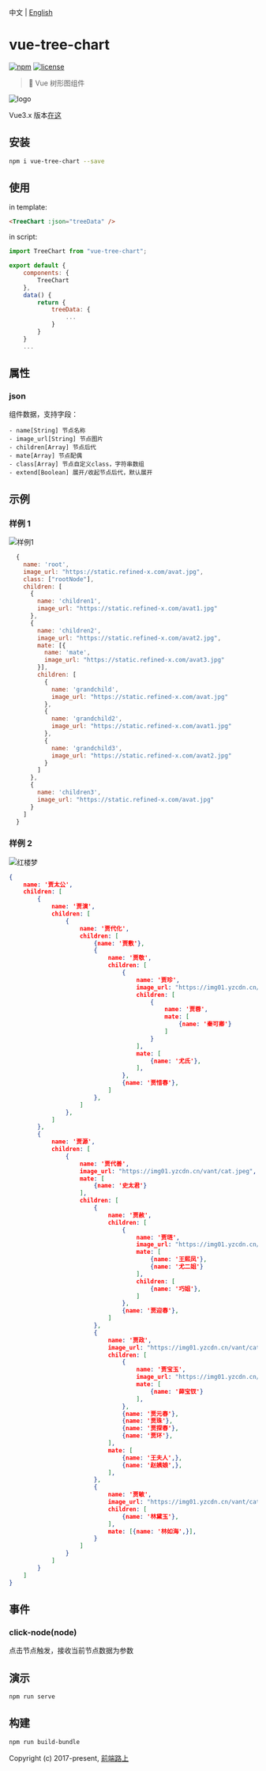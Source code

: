 中文 | [English](README.md)

# vue-tree-chart

[![npm](https://img.shields.io/npm/v/vue-tree-chart.svg)](https://www.npmjs.com/package/vue-tree-chart/) [![license](https://img.shields.io/github/license/tower1229/Vue-Tree-Chart.svg)]()

> :deciduous_tree: Vue 树形图组件

![logo](https://refined-x.com/asset/vtc-logo.png)

Vue3.x 版本[在这](https://github.com/tower1229/Vue-Tree-Chart/tree/vue3)

## 安装

```bash
npm i vue-tree-chart --save
```

## 使用

in template:

```html
<TreeChart :json="treeData" />
```

in script:

```js
import TreeChart from "vue-tree-chart";

export default {
	components: {
    	TreeChart
	},
	data() {
		return {
			treeData: {
				...
			}
		}
	}
	...
```

## 属性

### json

组件数据，支持字段：

```text
- name[String] 节点名称
- image_url[String] 节点图片
- children[Array] 节点后代
- mate[Array] 节点配偶
- class[Array] 节点自定义class，字符串数组
- extend[Boolean] 展开/收起节点后代，默认展开
```

## 示例

### 样例 1

![样例1](https://user-images.githubusercontent.com/104678885/220013648-1048a79d-ec18-4cde-87d6-367eaffb1931.png)

```js
  {
    name: 'root',
    image_url: "https://static.refined-x.com/avat.jpg",
    class: ["rootNode"],
    children: [
      {
        name: 'children1',
        image_url: "https://static.refined-x.com/avat1.jpg"
      },
      {
        name: 'children2',
        image_url: "https://static.refined-x.com/avat2.jpg",
        mate: [{
          name: 'mate',
          image_url: "https://static.refined-x.com/avat3.jpg"
        }],
        children: [
          {
            name: 'grandchild',
            image_url: "https://static.refined-x.com/avat.jpg"
          },
          {
            name: 'grandchild2',
            image_url: "https://static.refined-x.com/avat1.jpg"
          },
          {
            name: 'grandchild3',
            image_url: "https://static.refined-x.com/avat2.jpg"
          }
        ]
      },
      {
        name: 'children3',
        image_url: "https://static.refined-x.com/avat.jpg"
      }
    ]
  }
```

### 样例 2

![红楼梦](https://user-images.githubusercontent.com/104678885/220013679-1ca40c62-6123-4317-9e8b-3487d774c55b.png)

```json
{
    name: '贾太公',
    children: [
        {
            name: '贾演',
            children: [
                {
                    name: '贾代化',
                    children: [
                        {name: '贾敷'},
                        {
                            name: '贾敬',
                            children: [
                                {
                                    name: '贾珍',
                                    image_url: "https://img01.yzcdn.cn/vant/cat.jpeg",
                                    children: [
                                        {
                                            name: '贾蓉',
                                            mate: [
                                                {name: '秦可卿'}
                                            ]
                                        }
                                    ],
                                    mate: [
                                        {name: '尤氏'},
                                    ],
                                },
                                {name: '贾惜春'},
                            ]
                        },
                    ]
                },
            ]
        },
        {
            name: '贾源',
            children: [
                {
                    name: '贾代善',
                    image_url: "https://img01.yzcdn.cn/vant/cat.jpeg",
                    mate: [
                        {name: '史太君'}
                    ],
                    children: [
                        {
                            name: '贾赦',
                            children: [
                                {
                                    name: '贾琏',
                                    image_url: "https://img01.yzcdn.cn/vant/cat.jpeg",
                                    mate: [
                                        {name: '王熙凤'},
                                        {name: '尤二姐'}
                                    ],
                                    children: [
                                        {name: '巧姐'},
                                    ]
                                },
                                {name: '贾迎春'},
                            ]
                        },
                        {
                            name: '贾政',
                            image_url: "https://img01.yzcdn.cn/vant/cat.jpeg",
                            children: [
                                {
                                    name: '贾宝玉',
                                    image_url: "https://img01.yzcdn.cn/vant/cat.jpeg",
                                    mate: [
                                        {name: '薛宝钗'}
                                    ],
                                },
                                {name: '贾元春'},
                                {name: '贾珠'},
                                {name: '贾探春'},
                                {name: '贾环'},
                            ],
                            mate: [
                                {name: '王夫人',},
                                {name: '赵姨娘',},
                            ],
                        },
                        {
                            name: '贾敏',
                            image_url: "https://img01.yzcdn.cn/vant/cat.jpeg",
                            children: [
                                {name: '林黛玉'},
                            ],
                            mate: [{name: '林如海',}],
                        }
                    ]
                }
            ]
        }
    ]
}
```

## 事件

### click-node(node)

点击节点触发，接收当前节点数据为参数

## 演示

```bash
npm run serve
```

## 构建

```bash
npm run build-bundle
```

Copyright (c) 2017-present, [前端路上](http://refined-x.com)
